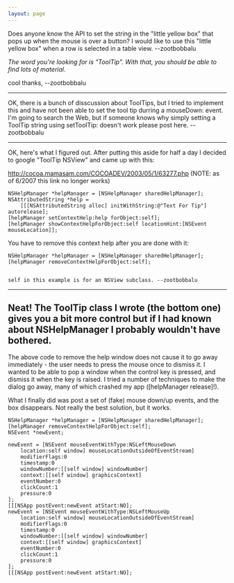 ```yaml
---
layout: page
---
```


Does anyone know the API to set the string in the "little yellow box" that pops up when the mouse is over a button? I would like to use this "little yellow box" when a row is selected in a table view. --zootbobbalu

*The word you're looking for is "ToolTip". With that, you should be able to find lots of material.*

cool thanks, --zootbobbalu

----

OK, there is a bunch of disscussion about ToolTips, but I tried to implement this and have not been able to set the tool tip durring a     mouseDown: event. I'm going to search the Web, but if someone knows why simply setting a ToolTip string using     setToolTip: doesn't work please post here. --zootbobbalu

----

OK,  here's what I figured out. After putting this aside for half a day I decided to google "ToolTip NSView" and came up with this:

http://cocoa.mamasam.com/COCOADEV/2003/05/1/63277.php
(NOTE: as of 6/2007 this link no longer works)

    

    NSHelpManager *helpManager = [NSHelpManager sharedHelpManager];
    NSAttributedString *help = 
        [[[NSAttributedString alloc] initWithString:@"Text For Tip"] autorelease];
    [helpManager setContextHelp:help forObject:self];
    [helpManager showContextHelpForObject:self locationHint:[NSEvent mouseLocation]];


You have to remove this context help after you are done with it:

    
    NSHelpManager *helpManager = [NSHelpManager sharedHelpManager];
    [helpManager removeContextHelpForObject:self];


    self in this example is for an NSView subclass. --zootbobbalu

----
Neat! The ToolTip class I wrote (the bottom one) gives you a bit more control but if I had known about NSHelpManager I probably wouldn't have bothered.
----
The above code to remove the help window does not cause it to go away immediately - the user needs to press the mouse once to dismiss it. I wanted to be able to pop a window when the control key is pressed, and dismiss it when the key is raised. I tried a number of techniques to make the dialog go away,  many of which crashed my app ([helpManager release]!).

What I finally did was post a set of (fake) mouse down/up events, and the box disappears. Not really the best solution, but it works.

    
    NSHelpManager *helpManager = [NSHelpManager sharedHelpManager];
    [helpManager removeContextHelpForObject:self];
    NSEvent	*newEvent;
		
    newEvent = [NSEvent mouseEventWithType:NSLeftMouseDown
        location:self window] mouseLocationOutsideOfEventStream]
        modifierFlags:0
        timestamp:0
        windowNumber:[[self window] windowNumber]
        context:[[self window] graphicsContext]
        eventNumber:0
        clickCount:1
        pressure:0
    ];
    [[[NSApp postEvent:newEvent atStart:NO];
    newEvent = [NSEvent mouseEventWithType:NSLeftMouseUp
        location:self window] mouseLocationOutsideOfEventStream]
        modifierFlags:0 
        timestamp:0
        windowNumber:[[self window] windowNumber]
        context:[[self window] graphicsContext]
        eventNumber:0
        clickCount:1
        pressure:0
    ];
    [[[NSApp postEvent:newEvent atStart:NO];
